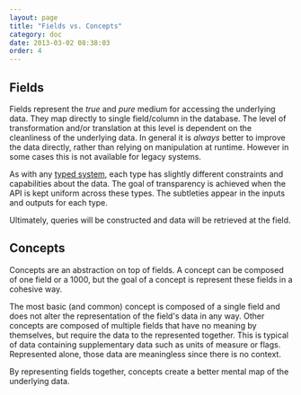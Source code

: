 ```yaml
---
layout: page
title: "Fields vs. Concepts"
category: doc
date: 2013-03-02 08:38:03
order: 4
---
```


## Fields

Fields represent the _true_ and _pure_ medium for accessing the underlying data. They map directly to single field/column in the database. The level of transformation and/or translation at this level is dependent on the cleanliness of the underlying data. In general it is _always_ better to improve the data directly, rather than relying on manipulation at runtime. However in some cases this is not available for legacy systems.

As with any [typed system](http://en.wikipedia.org/wiki/Type_system), each type has slightly different constraints and capabilities about the data. The goal of transparency is achieved when the API is kept uniform across these types. The subtleties appear in the inputs and outputs for each type.

Ultimately, queries will be constructed and data will be retrieved at the field.

## Concepts

Concepts are an abstraction on top of fields. A concept can be composed of one field or a 1000, but the goal of a concept is represent these fields in a cohesive way.

The most basic (and common) concept is composed of a single field and does not alter the representation of the field's data in any way. Other concepts are composed of multiple fields that have no meaning by themselves, but require the data to the represented together. This is typical of data containing supplementary data such as units of measure or flags. Represented alone, those data are meaningless since there is no context.

By representing fields together, concepts create a better mental map of the underlying data.
